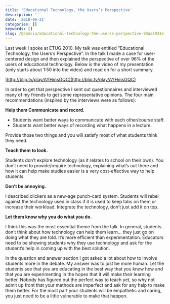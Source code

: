 ```yaml
---
title: 'Educational Technology, the Users’s Perspective'
description: ''
date: '2010-06-21'
categories: []
keywords: []
slug: /@ramcio/educational-technology-the-userss-perspective-93aa2931ef86
---
```


Last week I spoke at ETUG 2010. My talk was entitled “Educational Technology, the Users’s Perspective”. In the talk I made a case for user-centered design and then explained the perspective of over 96% of the users of educational technology. Below is the video of my presentation (only starts about 1:50 into the video) and read on for a short summary.

[http://blip.tv/play/AYHmsGQC](http://blip.tv/play/AYHmsGQC)

In order to get that perspective I sent out questionnaires and interviewed many of my friends to get some representative opinions. The four main recommendations (inspired by the interviews were as follows):

**Help them Communicate and record.**

*   Students want better ways to communicate with each other/course staff.
*   Students want better ways of recording what happens in a lecture.

Provide those two things and you will satisfy most of what students think they need.

**Teach them to look.**

Students don’t explore technology (as it relates to school on their own). You don’t need to provide/require technology, explaining what’s out there and how it can help make studies easier is a very cost-effective way to help students.

**Don’t be annoying.**

I described clickers as a new-age punch-card system. Students will rebel against the technology used in class if it is used to keep tabs on them or increase their workload. Integrate the technology, don’t just add it on top.

**Let them know why you do what you do.**

I think this was the most essential theme from the talk. In general, students don’t think about how technology can help them learn… they just go on doing what they are told. It’s more efficient than experimentation. Educators need to be showing students why they use technology and ask for the student’s help in coming up with the best solution.

In the question and answer section I got asked a lot about how to involve students more in the debate. My answer was to just be more human. Let the students see that you are educating in the best way that you know how and that you are experimenting in the hopes that it will make their learning better. Nobody has figured out the perfect way to teach yet, so why not admit up front that your methods are imperfect and ask for any help to make them better. For the most part your students will be empathetic and caring, you just need to be a little vulnerable to make that happen.